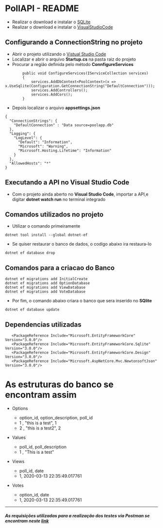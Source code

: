 # PollAPI - README 


- Realizar o download e instalar o [SQLite](https://www.sqlite.org/index.html)
- Realizar o download e instalar o [VisualStudioCode](https://code.visualstudio.com/)


## Configurando a ConnectionString no projeto
- Abrir o projeto utilizando o [Vistual Studio Code](https://code.visualstudio.com/)
- Localizar e abrir o arquivo **Startup.cs** na pasta raiz do projeto
- Procurar a região definida pelo método **ConnfigureServices**

```
        public void ConfigureServices(IServiceCollection services)
        {
            services.AddDbContext<PoolContext>(x => x.UseSqlite(Configuration.GetConnectionString("DefaultConnection")));
            services.AddControllers();
            services.AddCors();
        }
```
- Depois localizar o arquivo **appsettings.json**
```
{
  "ConnectionStrings": {
    "DefaultConnection" : "Data source=poolapp.db"
  },
  "Logging": {
    "LogLevel": {
      "Default": "Information",
      "Microsoft": "Warning",
      "Microsoft.Hosting.Lifetime": "Information"
    }
  },
  "AllowedHosts": "*"
}
```


## Executando a API no Visual Studio Code
- Com o projeto ainda aberto no **Visual Studio Code**, importar a API,e digitar  **dotnet watch run** no terminal integrado

 ## Comandos utilizados no projeto
 - Utilizar o comando primeiramente
 ```
dotnet tool install --global dotnet-ef
 ```
 - Se quiser restaurar o banco de dados, o codigo abaixo ira restaura-lo 
```
dotnet ef database drop 
 ```

## Comandos para a criacao do Banco
```
dotnet ef migrations add InitialCreate
dotnet ef migrations add OptionDatabase
dotnet ef migrations add ViewDatabase
dotnet ef migrations add VoteDatabase
 ```
- Por fim, o comando abaixo criara o banco que sera inserido no **SQlite**
```
dotnet ef database update 
 ```

 ## Dependencias utilizadas
 ```
    <PackageReference Include="Microsoft.EntityFrameworkCore" Version="3.0.0"/>
    <PackageReference Include="Microsoft.EntityFrameworkCore.Sqlite" Version="3.0.0"/>
    <PackageReference Include="Microsoft.EntityFrameworkCore.Design" Version="3.0.0"/>
    <PackageReference Include="Microsoft.AspNetCore.Mvc.NewtonsoftJson" Version="3.0.0"/>
 ```

# As estruturas do banco se encontram assim
- Options  
    * option_id, option_description, poll_id
    * 1         , "this is a test", 1
    * 2         , "this is a test2", 2

- Values
    * poll_id, poll_description
    * 1     , "This is a test"

- Views
    * poll_id, date
    * 1, 2020-03-13 22:35:49.017761

- Votes
    * option_id, date
    * 1, 2020-03-13 22:35:49.017761

----
#####  As requisições utilizadas para a realização dos testes via Postman se encontram neste [link](https://documenter.getpostman.com/view/2722732/SzS4R7PE) 

